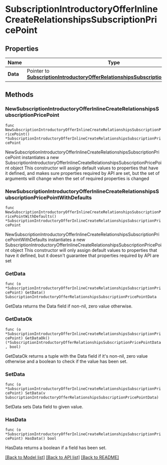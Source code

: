 # SubscriptionIntroductoryOfferInlineCreateRelationshipsSubscriptionPricePoint

## Properties

Name | Type | Description | Notes
------------ | ------------- | ------------- | -------------
**Data** | Pointer to [**SubscriptionIntroductoryOfferRelationshipsSubscriptionPricePointData**](SubscriptionIntroductoryOfferRelationshipsSubscriptionPricePointData.md) |  | [optional] 

## Methods

### NewSubscriptionIntroductoryOfferInlineCreateRelationshipsSubscriptionPricePoint

`func NewSubscriptionIntroductoryOfferInlineCreateRelationshipsSubscriptionPricePoint() *SubscriptionIntroductoryOfferInlineCreateRelationshipsSubscriptionPricePoint`

NewSubscriptionIntroductoryOfferInlineCreateRelationshipsSubscriptionPricePoint instantiates a new SubscriptionIntroductoryOfferInlineCreateRelationshipsSubscriptionPricePoint object
This constructor will assign default values to properties that have it defined,
and makes sure properties required by API are set, but the set of arguments
will change when the set of required properties is changed

### NewSubscriptionIntroductoryOfferInlineCreateRelationshipsSubscriptionPricePointWithDefaults

`func NewSubscriptionIntroductoryOfferInlineCreateRelationshipsSubscriptionPricePointWithDefaults() *SubscriptionIntroductoryOfferInlineCreateRelationshipsSubscriptionPricePoint`

NewSubscriptionIntroductoryOfferInlineCreateRelationshipsSubscriptionPricePointWithDefaults instantiates a new SubscriptionIntroductoryOfferInlineCreateRelationshipsSubscriptionPricePoint object
This constructor will only assign default values to properties that have it defined,
but it doesn't guarantee that properties required by API are set

### GetData

`func (o *SubscriptionIntroductoryOfferInlineCreateRelationshipsSubscriptionPricePoint) GetData() SubscriptionIntroductoryOfferRelationshipsSubscriptionPricePointData`

GetData returns the Data field if non-nil, zero value otherwise.

### GetDataOk

`func (o *SubscriptionIntroductoryOfferInlineCreateRelationshipsSubscriptionPricePoint) GetDataOk() (*SubscriptionIntroductoryOfferRelationshipsSubscriptionPricePointData, bool)`

GetDataOk returns a tuple with the Data field if it's non-nil, zero value otherwise
and a boolean to check if the value has been set.

### SetData

`func (o *SubscriptionIntroductoryOfferInlineCreateRelationshipsSubscriptionPricePoint) SetData(v SubscriptionIntroductoryOfferRelationshipsSubscriptionPricePointData)`

SetData sets Data field to given value.

### HasData

`func (o *SubscriptionIntroductoryOfferInlineCreateRelationshipsSubscriptionPricePoint) HasData() bool`

HasData returns a boolean if a field has been set.


[[Back to Model list]](../README.md#documentation-for-models) [[Back to API list]](../README.md#documentation-for-api-endpoints) [[Back to README]](../README.md)


